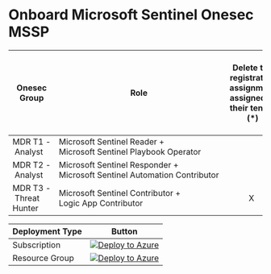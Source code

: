 # Onboard Microsoft Sentinel Onesec MSSP

| Onesec Group         | Role | Delete the registration assignment assigned to their tenant (*) | Create and run Playbooks | Create automation Rules to run Playbooks | Can run Playbook Manually | Create and edit workbooks, analytic rules and other Azure Sentinel Resources | Manage incidents (dismiss, assign etc) | View data, incidents, dashboards and other Azure Sentinel resources |
|----------------------|------|----------------------------------------------------------------|--------------------------|------------------------------------------|--------------------------|--------------------------------------------------------------------|-------------------------------------|------------------------------------------------------------|
| MDR&nbsp;T1&nbsp;-&nbsp;Analyst     | Microsoft&nbsp;Sentinel&nbsp;Reader + Microsoft&nbsp;Sentinel&nbsp;Playbook&nbsp;Operator | | &nbsp;&nbsp;&nbsp;&nbsp;&nbsp;&nbsp;&nbsp;&nbsp;&nbsp;&nbsp;X&emsp;&emsp;&emsp; | | | | | &nbsp;&nbsp;&nbsp;&nbsp;&nbsp;&nbsp;&nbsp;&nbsp;&nbsp;&nbsp;X&emsp;&emsp;&emsp; |
| MDR&nbsp;T2&nbsp;-&nbsp;Analyst     | Microsoft&nbsp;Sentinel&nbsp;Responder + Microsoft&nbsp;Sentinel&nbsp;Automation&nbsp;Contributor | | &nbsp;&nbsp;&nbsp;&nbsp;&nbsp;&nbsp;&nbsp;&nbsp;&nbsp;&nbsp;X&emsp;&emsp;&emsp; | | &nbsp;&nbsp;&nbsp;&nbsp;&nbsp;&nbsp;&nbsp;&nbsp;&nbsp;&nbsp;X&emsp;&emsp;&emsp; | | | &nbsp;&nbsp;&nbsp;&nbsp;&nbsp;&nbsp;&nbsp;&nbsp;&nbsp;&nbsp;X&emsp;&emsp;&emsp; |
| MDR&nbsp;T3&nbsp;-&nbsp;Threat Hunter | Microsoft&nbsp;Sentinel&nbsp;Contributor + Logic&nbsp;App&nbsp;Contributor | &nbsp;&nbsp;&nbsp;&nbsp;&nbsp;&nbsp;&nbsp;&nbsp;&nbsp;&nbsp;X&emsp;&emsp;&emsp; | &nbsp;&nbsp;&nbsp;&nbsp;&nbsp;&nbsp;&nbsp;&nbsp;&nbsp;&nbsp;X&emsp;&emsp;&emsp; | &nbsp;&nbsp;&nbsp;&nbsp;&nbsp;&nbsp;&nbsp;&nbsp;&nbsp;&nbsp;X&emsp;&emsp;&emsp; | &nbsp;&nbsp;&nbsp;&nbsp;&nbsp;&nbsp;&nbsp;&nbsp;&nbsp;&nbsp;X&emsp;&emsp;&emsp; | &nbsp;&nbsp;&nbsp;&nbsp;&nbsp;&nbsp;&nbsp;&nbsp;&nbsp;&nbsp;X&emsp;&emsp;&emsp; | &nbsp;&nbsp;&nbsp;&nbsp;&nbsp;&nbsp;&nbsp;&nbsp;&nbsp;&nbsp;X&emsp;&emsp;&emsp; | &nbsp;&nbsp;&nbsp;&nbsp;&nbsp;&nbsp;&nbsp;&nbsp;&nbsp;&nbsp;X&emsp;&emsp;&emsp; |




|Deployment Type | Button |
|----------------|--------|
| Subscription   | [![Deploy to Azure](https://aka.ms/deploytoazurebutton)](https://portal.azure.com/#create/Microsoft.Template/uri/https%3A%2F%2Fraw.githubusercontent.com%2Fsorcia25%2FMSSPOnboard%2Fmain%2FOnboard%2520Subscription%2FdelegatedResourceManagement.json) |
| Resource Group | [![Deploy to Azure](https://aka.ms/deploytoazurebutton)](https://portal.azure.com/#create/Microsoft.Template/uri/https%3A%2F%2Fraw.githubusercontent.com%2Fsorcia25%2FMSSPOnboard%2Fmain%2FOnboard%2520a%2520Resource%2520Group%2FrgDelegatedResourceManagement.json) |
